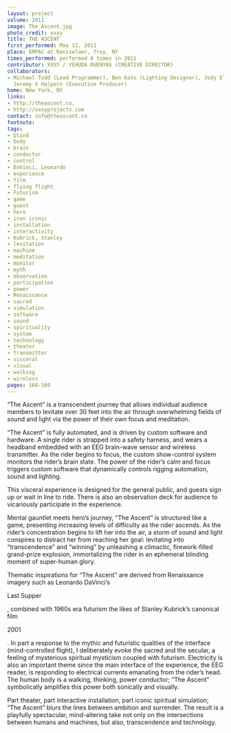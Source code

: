 ```yaml
---
layout: project
volume: 2011
image: The_Ascent.jpg
photo_credit: xxxy
title: THE ASCENT
first_performed: May 12, 2011
place: EMPAC at Rensselaer, Troy, NY
times_performed: performed 0 times in 2011
contributor: XXXY / YEHUDA DUENYAS (CREATIVE DIRECTOR)
collaborators:
- Michael Todd (Lead Programmer), Ben Kato (Lighting Designer), Jody Elff (Sound Designer),
  Jeremy X Halpern (Executive Producer)
home: New York, NY
links:
- http://theascent.co,
- http://xxxyprojects.com
contact: info@theascent.co
footnote: 
tags:
- blind
- body
- brain
- conductor
- control
- DaVinci, Leonardo
- experience
- film
- flying flight
- Futurism
- game
- guest
- hero
- icon iconic
- installation
- interactivity
- Kubrick, Stanley
- levitation
- machine
- meditation
- monitor
- myth
- observation
- participation
- power
- Renaissance
- sacred
- simulation
- software
- sound
- spirituality
- system
- technology
- theater
- transmitter
- visceral
- visual
- walking
- wireless
pages: 168-169
---
```


“The Ascent” is a transcendent journey that allows individual audience members to levitate over 30 feet into the air through overwhelming fields of sound and light via the power of their own focus and meditation.

“The Ascent” is fully automated, and is driven by custom software and hardware. A single rider is strapped into a safety harness, and wears a headband embedded with an EEG brain-wave sensor and wireless transmitter. As the rider begins to focus, the custom show-control system monitors the rider’s brain state. The power of the rider’s calm and focus triggers custom software that dynamically controls rigging automation, sound and lighting.

This visceral experience is designed for the general public, and guests sign up or wait in line to ride. There is also an observation deck for audience to vicariously participate in the experience.

Mental gauntlet meets hero’s journey, “The Ascent” is structured like a game, presenting increasing levels of difficulty as the rider ascends. As the rider’s concentration begins to lift her into the air, a storm of sound and light conspires to distract her from reaching her goal: levitating into “transcendence” and “winning” by unleashing a climactic, firework-filled grand-prize explosion, immortalizing the rider in an ephemeral blinding moment of super-human glory.

Thematic inspirations for “The Ascent” are derived from Renaissance imagery such as Leonardo DaVinci’s 

Last Supper

, combined with 1960s era futurism the likes of Stanley Kubrick’s canonical film 

2001

. In part a response to the mythic and futuristic qualities of the interface (mind-controlled flight), I deliberately evoke the sacred and the secular, a feeling of mysterious spiritual mysticism coupled with futurism. Electricity is also an important theme since the main interface of the experience, the EEG reader, is responding to electrical currents emanating from the rider’s head. The human body is a walking, thinking, power conductor; “The Ascent” symbolically amplifies this power both sonically and visually.

Part theater, part interactive installation, part iconic spiritual simulation; “The Ascent” blurs the lines between ambition and surrender. The result is a playfully spectacular, mind-altering take not only on the intersections between humans and machines, but also, transcendence and technology.
